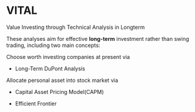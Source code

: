 # VITAL
Value Investing through Technical Analysis in Longterm

These analyses aim for effective **long-term** investment rather than swing trading, including two main concepts:

Choose worth investing companies at present via

- Long-Term DuPont Analysis

Allocate personal asset into stock market via

- Capital Asset Pricing Model(CAPM)

- Efficient Frontier

